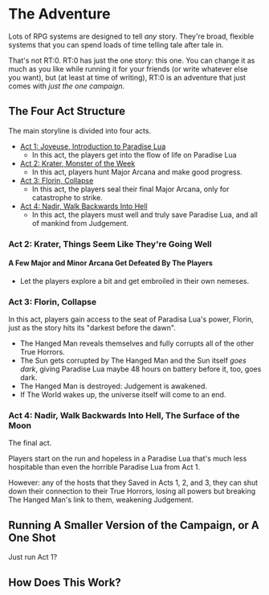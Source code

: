 # The Adventure

Lots of RPG systems are designed to tell _any_ story. They're broad, flexible systems that
you can spend loads of time telling tale after tale in.

That's not RT:0. RT:0 has just the one story: this one. You can change it as much as you
like while running it for your friends (or write whatever else you want),
but (at least at time of writing), RT:0 is an adventure that just comes with _just the one campaign_.

## The Four Act Structure
The main storyline is divided into four acts.

* [Act 1: Joyeuse, Introduction to Paradise Lua](./adventure/act1.md)
  * In this act, the players get into the flow of life on Paradise Lua
* [Act 2: Krater, Monster of the Week](./adventure/act2.md)
  * In this act, players hunt Major Arcana and make good progress.
* [Act 3: Florin, Collapse](./adventure/act3.md)
  * In this act, the players seal their final Major Arcana, only for catastrophe to strike.
* [Act 4: Nadir, Walk Backwards Into Hell](./adventure/act4.md)
  * In this act, the players must well and truly save Paradise Lua, and all of mankind from Judgement.


### Act 2: Krater, Things Seem Like They're Going Well

#### A Few Major and Minor Arcana Get Defeated By The Players
* Let the players explore a bit and get embroiled in their own nemeses.


### Act 3: Florin, Collapse
In this act, players gain access to the seat of Paradisa Lua's power, Florin,
just as the story hits its "darkest before the dawn".

* The Hanged Man reveals themselves and fully corrupts all of the other True Horrors.
* The Sun gets corrupted by The Hanged Man and the Sun itself _goes dark_, giving
   Paradise Lua maybe 48 hours on battery before it, too, goes dark.
* The Hanged Man is destroyed: Judgement is awakened.
* If The World wakes up, the universe itself will come to an end.


### Act 4: Nadir, Walk Backwards Into Hell, The Surface of the Moon
The final act.

Players start on the run and hopeless in a Paradise Lua that's much less hospitable
than even the horrible Paradise Lua from Act 1.

However: any of the hosts that they Saved in Acts 1, 2, and 3, they can shut down
their connection to their True Horrors, losing all powers but breaking The Hanged Man's
link to them, weakening Judgement.


## Running A Smaller Version of the Campaign, or A One Shot
Just run Act 1?

## How Does This Work?
